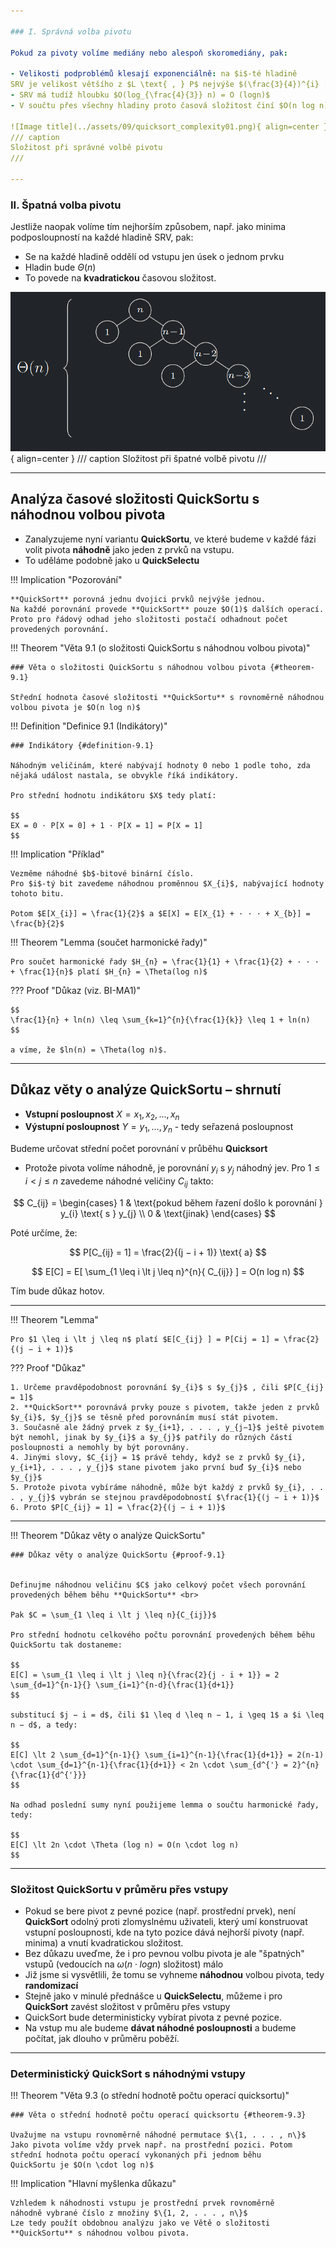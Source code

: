 ```yaml
---

### I. Správná volba pivotu

Pokud za pivoty volíme mediány nebo alespoň skoromediány, pak:

- Velikosti podproblémů klesají exponenciálně: na $i$-té hladině
SRV je velikost většího z $L \text{ , } P$ nejvýše $(\frac{3}{4})^{i} · n$
- SRV má tudíž hloubku $O(log_{\frac{4}{3}} n) = O (logn)$
- V součtu přes všechny hladiny proto časová složitost činí $O(n log n)$

![Image title](../assets/09/quicksort_complexity01.png){ align=center }
/// caption
Složitost při správné volbě pivotu
///

---
```


### II. Špatná volba pivotu

Jestliže naopak volíme tím nejhorším způsobem, např. jako
minima podposloupností na každé hladině SRV, pak:

- Se na každé hladině oddělí od vstupu jen úsek o jednom prvku
- Hladin bude $\Theta (n)$
- To povede na **kvadratickou** časovou složitost.


![Image title](../assets/09/quicksort_complexity02.png){ align=center }
/// caption
Složitost při špatné volbě pivotu
///

---

## Analýza časové složitosti QuickSortu s náhodnou volbou pivota

- Zanalyzujeme nyní variantu **QuickSortu**, ve které budeme v každé fázi volit pivota **náhodně** jako jeden z prvků na vstupu.
- To uděláme podobně jako u **QuickSelectu**

!!! Implication "Pozorování"

    **QuickSort** porovná jednu dvojici prvků nejvýše jednou.
    Na každé porovnání provede **QuickSort** pouze $O(1)$ dalších operací.
    Proto pro řádový odhad jeho složitosti postačí odhadnout počet
    provedených porovnání.

<a id="theorem-9.1"></a>
!!! Theorem "Věta 9.1 (o složitosti QuickSortu s náhodnou volbou pivota)"

    ### Věta o složitosti QuickSortu s náhodnou volbou pivota {#theorem-9.1}

    Střední hodnota časové složitosti **QuickSortu** s rovnoměrně náhodnou volbou pivota je $O(n log n)$


<a id="definition-9.1"></a>
!!! Definition "Definice 9.1 (Indikátory)"

    ### Indikátory {#definition-9.1}

    Náhodným veličinám, které nabývají hodnoty 0 nebo 1 podle toho, zda nějaká událost nastala, se obvykle říká indikátory.

    Pro střední hodnotu indikátoru $X$ tedy platí:

    $$
    EX = 0 · P[X = 0] + 1 · P[X = 1] = P[X = 1]
    $$


!!! Implication "Příklad"

    Vezměme náhodné $b$-bitové binární číslo.
    Pro $i$-tý bit zavedeme náhodnou proměnnou $X_{i}$, nabývající hodnoty tohoto bitu.
    
    Potom $E[X_{i}] = \frac{1}{2}$ a $E[X] = E[X_{1} + · · · + X_{b}] = \frac{b}{2}$


!!! Theorem "Lemma (součet harmonické řady)"


    Pro součet harmonické řady $H_{n} = \frac{1}{1} + \frac{1}{2} + · · · + \frac{1}{n}$ platí $H_{n} = \Theta(log n)$

??? Proof "Důkaz (viz. BI-MA1)"

    $$
    \frac{1}{n} + ln(n) \leq \sum_{k=1}^{n}{\frac{1}{k}} \leq 1 + ln(n)
    $$

    a víme, že $ln(n) = \Theta(log n)$.

---

## Důkaz věty o analýze QuickSortu – shrnutí

- **Vstupní posloupnost** $X = x_{1}, x_{2}, . . . , x_{n}$
- **Výstupní posloupnost** $Y = y_{1}, . . . , y_{n}$ - tedy seřazená posloupnost

Budeme určovat střední počet porovnání v průběhu **Quicksort**

- Protože pivota volíme náhodně, je porovnání $y_{i}$ s $y_{j}$ náhodný jev.
Pro $1 \leq i \lt j \leq n$ zavedeme náhodné veličiny $C_{ij}$ takto:

$$
C_{ij} =
\begin{cases} 
1 & \text{pokud během řazení došlo k porovnání } y_{i} \text{ s } y_{j} \\
0 & \text{jinak}  
\end{cases}
$$

Poté určíme, že: 

$$
P[C_{ij} = 1] = \frac{2}{(j − i + 1)} \text{ a}
$$


$$
E[C] = E[ \sum_{1 \leq i \lt j \leq n}^{n}{ C_{ij}} ] = O(n log n)
$$

Tím bude důkaz hotov.

---

!!! Theorem "Lemma"

    Pro $1 \leq i \lt j \leq n$ platí $E[C_{ij} ] = P[Cij = 1] = \frac{2}{(j − i + 1)}$

??? Proof "Důkaz"

    1. Určeme pravděpodobnost porovnání $y_{i}$ s $y_{j}$ , čili $P[C_{ij} = 1]$
    2. **QuickSort** porovnává prvky pouze s pivotem, takže jeden z prvků $y_{i}$, $y_{j}$ se těsně před porovnáním musí stát pivotem.
    3. Současně ale žádný prvek z $y_{i+1}, . . . , y_{j−1}$ ještě pivotem být nemohl, jinak by $y_{i}$ a $y_{j}$ patřily do různých částí posloupnosti a nemohly by být porovnány.
    4. Jinými slovy, $C_{ij} = 1$ právě tehdy, když se z prvků $y_{i}, y_{i+1}, . . . , y_{j}$ stane pivotem jako první buď $y_{i}$ nebo $y_{j}$
    5. Protože pivota vybíráme náhodně, může být každý z prvků $y_{i}, . . . , y_{j}$ vybrán se stejnou pravděpodobností $\frac{1}{(j − i + 1)}$
    6. Proto $P[C_{ij} = 1] = \frac{2}{(j − i + 1)}$

---

<a id="proof-9.1"></a>
!!! Theorem "Důkaz věty o analýze QuickSortu"

    ### Důkaz věty o analýze QuickSortu {#proof-9.1}
    
    
    Definujme náhodnou veličinu $C$ jako celkový počet všech porovnání provedených během běhu **QuickSortu** <br>

    Pak $C = \sum_{1 \leq i \lt j \leq n}{C_{ij}}$
    
    Pro střední hodnotu celkového počtu porovnání provedených během běhu QuickSortu tak dostaneme: 

    $$
    E[C] = \sum_{1 \leq i \lt j \leq n}{\frac{2}{j - i + 1}} = 2 \sum_{d=1}^{n-1}{} \sum_{i=1}^{n-d}{\frac{1}{d+1}}
    $$

    substitucí $j − i = d$, čili $1 \leq d \leq n − 1, i \geq 1$ a $i \leq n − d$, a tedy:

    $$
    E[C] \lt 2 \sum_{d=1}^{n-1}{} \sum_{i=1}^{n-1}{\frac{1}{d+1}} = 2(n-1) \cdot \sum_{d=1}^{n-1}{\frac{1}{d+1}} < 2n \cdot \sum_{d^{'} = 2}^{n}{\frac{1}{d^{'}}}
    $$

    Na odhad poslední sumy nyní použijeme lemma o součtu harmonické řady, tedy:

    $$
    E[C] \lt 2n \cdot \Theta (log n) = O(n \cdot log n)
    $$  


---

### Složitost QuickSortu v průměru přes vstupy

- Pokud se bere pivot z pevné pozice (např. prostřední prvek), není **QuickSort** odolný proti zlomyslnému uživateli, který umí konstruovat vstupní posloupnosti, kde na tyto pozice dává nejhorší pivoty (např. minima) a vnutí kvadratickou složitost.
- Bez důkazu uveďme, že i pro pevnou volbu pivota je ale "špatných" vstupů (vedoucích na $\omega (n \cdot log n)$ složitost) málo
- Již jsme si vysvětlili, že tomu se vyhneme **náhodnou** volbou pivota, tedy **randomizací**
- Stejně jako v minulé přednášce u **QuickSelectu**, můžeme i pro **QuickSort** zavést složitost v průměru přes vstupy
- QuickSort bude deterministicky vybírat pivota z pevné pozice.
- Na vstup mu ale budeme **dávat náhodné posloupnosti** a budeme počítat, jak dlouho v průměru poběží.

---

### Deterministický QuickSort s náhodnými vstupy

<a id="theorem-9.3"></a>
!!! Theorem "Věta 9.3 (o střední hodnotě počtu operací quicksortu)"

    ### Věta o střední hodnotě počtu operací quicksortu {#theorem-9.3}

    Uvažujme na vstupu rovnoměrně náhodné permutace $\{1, . . . , n\}$
    Jako pivota volíme vždy prvek např. na prostřední pozici. Potom
    střední hodnota počtu operací vykonaných při jednom běhu
    QuickSortu je $O(n \cdot log n)$

!!! Implication "Hlavní myšlenka důkazu"

    Vzhledem k náhodnosti vstupu je prostřední prvek rovnoměrně
    náhodně vybrané číslo z množiny $\{1, 2, . . . , n\}$
    Lze tedy použít obdobnou analýzu jako ve Větě o složitosti
    **QuickSortu** s náhodnou volbou pivota.
